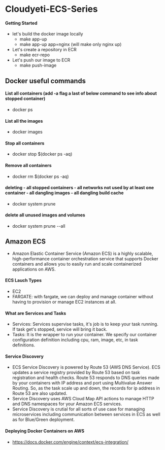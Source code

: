 # Cloudyeti-ECS-Series

#### Getting Started
  * let's build the docker image locally
    * make app-up
    * make app-up app=nginx  (will make only nginx up)
  * Let's create a repository in ECR
    * make ecr-repo
  * Let's push our image to ECR
    * make push-image


## Docker useful commands

#### List all containers (add -a flag a last of below command to see info about stopped container)
  * docker ps

#### List all the images
  * docker images

#### Stop all containers
  * docker stop $(docker ps -aq)

#### Remove all containers
  * docker rm $(docker ps -aq)

#### deleting - all stopped containers - all networks not used by at least one container - all dangling images - all dangling build cache
  * docker system prune

#### delete all unused images and volumes
  * docker system prune --all

## Amazon ECS
  * Amazon Elastic Container Service (Amazon ECS) is a highly scalable, high-performance container orchestration service that supports Docker containers and allows you to easily run and scale containerized applications on AWS.

#### ECS Lauch Types
  * EC2
  * FARGATE: with fargate, we can deploy and manage container without having to provision or manage EC2 instances at all.

#### What are Services and Tasks
  * Services: Services supervise tasks, it's job is to keep your task running. If task get's stopped, service will bring it back.
  * Tasks: It is the wrapper to run your container. We specify our container configuration definition including cpu, ram, image, etc, in task definitions.

#### Service Discovery
  * ECS Service Discovery is powered by Route 53 (AWS DNS Service). ECS updates a service registry provided by Route 53 based on task registration and health checks. Route 53 responds to DNS queries made by your containers with IP address and port using Multivalue Answer Routing. So, as the task scale up and down, the records for ip address in Route 53 are also updated.
  * Service Discovery uses AWS Cloud Map API actions to manage HTTP and DNS namespaces for your Amazon ECS services.
  * Service Discovery is crutial for all sorts of use case for managing microservices including communication between services in ECS as well as for Blue/Green deployment. 

#### Deploying Docker Containers on AWS
  * https://docs.docker.com/engine/context/ecs-integration/


